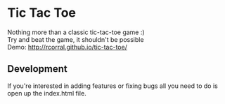 Tic Tac Toe
===========
Nothing more than a classic tic-tac-toe game :)  
Try and beat the game, it shouldn't be possible  
Demo: http://rcorral.github.io/tic-tac-toe/

Development
-----------
If you're interested in adding features or fixing bugs all you need to do is open up the index.html file.